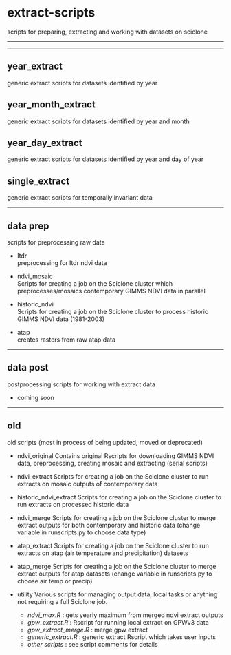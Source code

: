 # extract-scripts

scripts for preparing, extracting and working with datasets on sciclone

--------------------------------------------------
--------------------------------------------------

## year_extract
generic extract scripts for datasets identified by year

## year_month_extract
generic extract scripts for datasets identified by year and month

## year_day_extract
generic extract scripts for datasets identified by year and day of year

## single_extract
generic extract scripts for temporally invariant data

--------------------------------------------------

## data prep 
scripts for preprocessing raw data

- ltdr  
   preprocessing for ltdr ndvi data

- ndvi_mosaic  
   Scripts for creating a job on the Sciclone cluster which preprocesses/mosaics contemporary GIMMS NDVI data in parallel

- historic_ndvi  
   Scripts for creating a job on the Sciclone cluster to process historic GIMMS NDVI data (1981-2003)

- atap  
   creates rasters from raw atap data

--------------------------------------------------

## data post
postprocessing scripts for working with extract data

- coming soon


--------------------------------------------------

## old
old scripts (most in process of being updated, moved or deprecated)


- ndvi_original
    Contains original Rscripts for downloading GIMMS NDVI data, preprocessing, creating mosaic and extracting (serial scripts)

- ndvi_extract
    Scripts for creating a job on the Sciclone cluster to run extracts on mosaic outputs of contemporary data

- historic_ndvi_extract
    Scripts for creating a job on the Sciclone cluster to run extracts on processed historic data

- ndvi_merge
    Scripts for creating a job on the Sciclone cluster to merge extract outputs for both contemporary and historic data (change variable in runscripts.py to choose data type)

- atap_extract
    Scripts for creating a job on the Sciclone cluster to run extracts on atap (air temperature and precipitation) datasets

- atap_merge
    Scripts for creating a job on the Sciclone cluster to merge extract outputs for atap datasets (change variable in runscripts.py to choose air temp or precip)

- utility
    Various scripts for managing output data, local tasks or anything not requiring a full Sciclone job.
    - _ndvi_max.R_ : gets yearly maximum from merged ndvi extract outputs
    - _gpw_extract.R_ : Rscript for running local extract on GPWv3 data
    - _gpw_extract_merge.R_ : merge gpw extract
    - _generic_extract.R_ : generic extract Rscript which takes user inputs
    - _other scripts_ : see script comments for details

